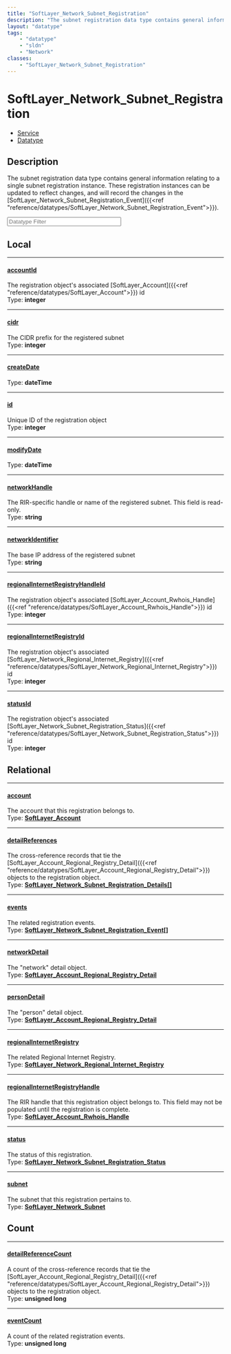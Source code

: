 ```yaml
---
title: "SoftLayer_Network_Subnet_Registration"
description: "The subnet registration data type contains general information relating to a single subnet registration instance. These... "
layout: "datatype"
tags:
    - "datatype"
    - "sldn"
    - "Network"
classes:
    - "SoftLayer_Network_Subnet_Registration"
---
```


# SoftLayer_Network_Subnet_Registration
<div id='service-datatype'>
    <ul id='sldn-reference-tabs'>
    <li id='service'> <a href='/reference/services/SoftLayer_Network_Subnet_Registration' >Service</a></li>    <li id='datatype'> <a href='/reference/datatypes/SoftLayer_Network_Subnet_Registration' >Datatype</a></li>
    </ul>
</div>

## Description 
The subnet registration data type contains general information relating to a single subnet registration instance. These registration instances can be updated to reflect changes, and will record the changes in the [SoftLayer_Network_Subnet_Registration_Event]({{<ref "reference/datatypes/SoftLayer_Network_Subnet_Registration_Event">}}). 





<!-- Filer BEGIN -->
<div class="view-filters">
        <div class="clearfix">
            <div class="search-input-box">
                <input placeholder="Datatype Filter" onkeyup="titleSearch(inputId='prop-input', divId='properties', elementClass='prop-row')" 
                    type="text" id="prop-input" value="" size="30" maxlength="128" class="form-text">
            </div>
        </div>
</div>
<!-- Filer END -->

<div id="properties" class="content">
<div id="localProperties" class="prop-content" >

## Local
<div class="prop-row">

-----
[accountId]: #accountid
#### [accountId]
The registration object's associated [SoftLayer_Account]({{<ref "reference/datatypes/SoftLayer_Account">}}) id   
<span class="type-label">Type: </span>**integer**


</div>
<div class="prop-row">

-----
[cidr]: #cidr
#### [cidr]
The CIDR prefix for the registered subnet   
<span class="type-label">Type: </span>**integer**


</div>
<div class="prop-row">

-----
[createDate]: #createdate
#### [createDate]
  
<span class="type-label">Type: </span>**dateTime**


</div>
<div class="prop-row">

-----
[id]: #id
#### [id]
Unique ID of the registration object   
<span class="type-label">Type: </span>**integer**


</div>
<div class="prop-row">

-----
[modifyDate]: #modifydate
#### [modifyDate]
  
<span class="type-label">Type: </span>**dateTime**


</div>
<div class="prop-row">

-----
[networkHandle]: #networkhandle
#### [networkHandle]
The RIR-specific handle or name of the registered subnet. This field is read-only.   
<span class="type-label">Type: </span>**string**


</div>
<div class="prop-row">

-----
[networkIdentifier]: #networkidentifier
#### [networkIdentifier]
The base IP address of the registered subnet   
<span class="type-label">Type: </span>**string**


</div>
<div class="prop-row">

-----
[regionalInternetRegistryHandleId]: #regionalinternetregistryhandleid
#### [regionalInternetRegistryHandleId]
The registration object's associated [SoftLayer_Account_Rwhois_Handle]({{<ref "reference/datatypes/SoftLayer_Account_Rwhois_Handle">}}) id   
<span class="type-label">Type: </span>**integer**


</div>
<div class="prop-row">

-----
[regionalInternetRegistryId]: #regionalinternetregistryid
#### [regionalInternetRegistryId]
The registration object's associated [SoftLayer_Network_Regional_Internet_Registry]({{<ref "reference/datatypes/SoftLayer_Network_Regional_Internet_Registry">}}) id   
<span class="type-label">Type: </span>**integer**


</div>
<div class="prop-row">

-----
[statusId]: #statusid
#### [statusId]
The registration object's associated [SoftLayer_Network_Subnet_Registration_Status]({{<ref "reference/datatypes/SoftLayer_Network_Subnet_Registration_Status">}}) id   
<span class="type-label">Type: </span>**integer**


</div>
</div>
<!-- LOCAL PROPERTY END -->

<div id="relationalProperties"  class="prop-content" >

## Relational
<div class="prop-row">

-----
[account]: #account
#### [account]
The account that this registration belongs to.  
<span class="type-label">Type: </span>**<a href='/reference/datatypes/SoftLayer_Account'>SoftLayer_Account </a>**


</div>
<div class="prop-row">

-----
[detailReferences]: #detailreferences
#### [detailReferences]
The cross-reference records that tie the [SoftLayer_Account_Regional_Registry_Detail]({{<ref "reference/datatypes/SoftLayer_Account_Regional_Registry_Detail">}}) objects to the registration object.  
<span class="type-label">Type: </span>**<a href='/reference/datatypes/SoftLayer_Network_Subnet_Registration_Details'>SoftLayer_Network_Subnet_Registration_Details[] </a>**


</div>
<div class="prop-row">

-----
[events]: #events
#### [events]
The related registration events.  
<span class="type-label">Type: </span>**<a href='/reference/datatypes/SoftLayer_Network_Subnet_Registration_Event'>SoftLayer_Network_Subnet_Registration_Event[] </a>**


</div>
<div class="prop-row">

-----
[networkDetail]: #networkdetail
#### [networkDetail]
The "network" detail object.  
<span class="type-label">Type: </span>**<a href='/reference/datatypes/SoftLayer_Account_Regional_Registry_Detail'>SoftLayer_Account_Regional_Registry_Detail </a>**


</div>
<div class="prop-row">

-----
[personDetail]: #persondetail
#### [personDetail]
The "person" detail object.  
<span class="type-label">Type: </span>**<a href='/reference/datatypes/SoftLayer_Account_Regional_Registry_Detail'>SoftLayer_Account_Regional_Registry_Detail </a>**


</div>
<div class="prop-row">

-----
[regionalInternetRegistry]: #regionalinternetregistry
#### [regionalInternetRegistry]
The related Regional Internet Registry.  
<span class="type-label">Type: </span>**<a href='/reference/datatypes/SoftLayer_Network_Regional_Internet_Registry'>SoftLayer_Network_Regional_Internet_Registry </a>**


</div>
<div class="prop-row">

-----
[regionalInternetRegistryHandle]: #regionalinternetregistryhandle
#### [regionalInternetRegistryHandle]
The RIR handle that this registration object belongs to. This field may not be populated until the registration is complete.  
<span class="type-label">Type: </span>**<a href='/reference/datatypes/SoftLayer_Account_Rwhois_Handle'>SoftLayer_Account_Rwhois_Handle </a>**


</div>
<div class="prop-row">

-----
[status]: #status
#### [status]
The status of this registration.  
<span class="type-label">Type: </span>**<a href='/reference/datatypes/SoftLayer_Network_Subnet_Registration_Status'>SoftLayer_Network_Subnet_Registration_Status </a>**


</div>
<div class="prop-row">

-----
[subnet]: #subnet
#### [subnet]
The subnet that this registration pertains to.  
<span class="type-label">Type: </span>**<a href='/reference/datatypes/SoftLayer_Network_Subnet'>SoftLayer_Network_Subnet </a>**


</div>

## Count
<div class="prop-row">

-----
[detailReferenceCount]: #detailreferencecount
#### [detailReferenceCount]
A count of the cross-reference records that tie the [SoftLayer_Account_Regional_Registry_Detail]({{<ref "reference/datatypes/SoftLayer_Account_Regional_Registry_Detail">}}) objects to the registration object.   
<span class="type-label">Type: </span>**unsigned long**


</div>
<div class="prop-row">

-----
[eventCount]: #eventcount
#### [eventCount]
A count of the related registration events.   
<span class="type-label">Type: </span>**unsigned long**


</div>
</div>


